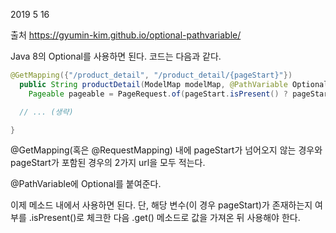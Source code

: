 2019 5 16


출처 https://gyumin-kim.github.io/optional-pathvariable/



Java 8의 Optional<T>를 사용하면 된다. 코드는 다음과 같다.

```java
@GetMapping({"/product_detail", "/product_detail/{pageStart}"})
  public String productDetail(ModelMap modelMap, @PathVariable Optional<Integer> pageStart) {
    Pageable pageable = PageRequest.of(pageStart.isPresent() ? pageStart.get() : 0, 10);

  // ... (생략)

}
```

@GetMapping(혹은 @RequestMapping) 내에 pageStart가 넘어오지 않는 경우와 pageStart가 포함된 경우의 2가지 url을 모두 적는다.

@PathVariable에 Optional를 붙여준다.

이제 메소드 내에서 사용하면 된다.
단, 해당 변수(이 경우 pageStart)가 존재하는지 여부를 .isPresent()로 체크한 다음 .get() 메소드로 값을 가져온 뒤 사용해야 한다.






